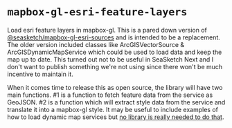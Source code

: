 # `mapbox-gl-esri-feature-layers`

Load esri feature layers in mapbox-gl. This is a pared down version of [@seasketch/mapbox-gl-esri-sources](https://github.com/seasketch/mapbox-gl-esri-sources) and is intended to be a replacement. The older version included classes like ArcGISVectorSource & ArcGISDynamicMapService which could be used to load data and keep the map up to date. This turned out not to be useful in SeaSketch Next and I don't want to publish something we're not using since there won't be much incentive to maintain it.

When it comes time to release this as open source, the library will have two main functions. #1 is a function to fetch feature data from the service as GeoJSON. #2 is a function which will extract style data from the service and translate it into a mapbox-gl style. It may be useful to include examples of how to load dynamic map services but [no library is really needed to do that](https://github.com/seasketch/next/blob/917bf4e2576aa07b91e6e8b1c9dc309058ebbb2c/packages/client/src/dataLayers/sourceTypes/ArcGISDynamicMapServiceSource.ts).
